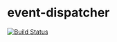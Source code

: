 # event-dispatcher

 [![Build Status](https://api.travis-ci.org/mclaud53/event-dispatcher.svg?branch=master)](http://travis-ci.org/mclaud53/event-dispatcher)